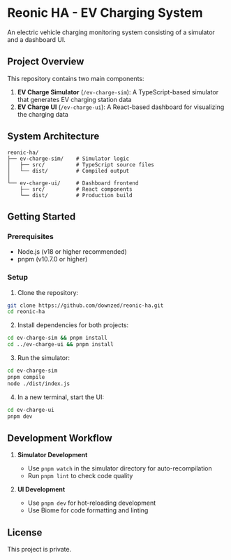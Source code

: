 # Reonic HA - EV Charging System

An electric vehicle charging monitoring system consisting of a simulator and a dashboard UI.

## Project Overview

This repository contains two main components:

1. **EV Charge Simulator** (`/ev-charge-sim`): A TypeScript-based simulator that generates EV charging station data
2. **EV Charge UI** (`/ev-charge-ui`): A React-based dashboard for visualizing the charging data

## System Architecture

```
reonic-ha/
├── ev-charge-sim/    # Simulator logic
│   ├── src/          # TypeScript source files
│   └── dist/         # Compiled output
│
└── ev-charge-ui/     # Dashboard frontend
    ├── src/          # React components
    └── dist/         # Production build
```

## Getting Started

### Prerequisites

- Node.js (v18 or higher recommended)
- pnpm (v10.7.0 or higher)

### Setup

1. Clone the repository:
```bash
git clone https://github.com/downzed/reonic-ha.git
cd reonic-ha
```

2. Install dependencies for both projects:
```bash
cd ev-charge-sim && pnpm install
cd ../ev-charge-ui && pnpm install
```

3. Run the simulator:
```bash
cd ev-charge-sim
pnpm compile
node ./dist/index.js
```

4. In a new terminal, start the UI:
```bash
cd ev-charge-ui
pnpm dev
```

## Development Workflow

1. **Simulator Development**
   - Use `pnpm watch` in the simulator directory for auto-recompilation
   - Run `pnpm lint` to check code quality

2. **UI Development**
   - Use `pnpm dev` for hot-reloading development
   - Use Biome for code formatting and linting

## License

This project is private.
